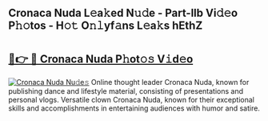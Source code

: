 ## Cronaca Nuda L𝚎a𝚔ed N𝚞𝚍e - Part-llb Vi𝚍𝚎o P𝚑𝚘tos - H𝚘𝚝 O𝚗𝚕yf𝚊ns L𝚎a𝚔s hEthZ

# <h2><a href="http://kf9vu1.oniu.top/?m=Cronaca+Nuda">🔗👉 🔴 Cronaca Nuda P𝚑ot𝚘𝚜 V𝚒d𝚎o</a></h2>

[![Cronaca Nuda Nu𝚍e𝚜](https://i.imgur.com/0qMVB7G.gif)](http://kf9vu1.oniu.top/?m=Cronaca+Nuda)
Online thought leader Cronaca Nuda, known for publishing dance and lifestyle material, consisting of presentations and personal vlogs. Versatile clown Cronaca Nuda, known for their exceptional skills and accomplishments in entertaining audiences with humor and satire.  
